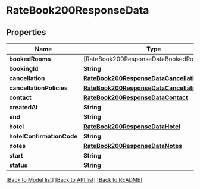 # RateBook200ResponseData

## Properties
Name | Type | Description | Notes
------------ | ------------- | ------------- | -------------
**bookedRooms** | [RateBook200ResponseDataBookedRoomsInner] |  | [optional] 
**bookingId** | **String** |  | [optional] 
**cancellation** | [**RateBook200ResponseDataCancellation**](RateBook200ResponseDataCancellation.md) |  | [optional] 
**cancellationPolicies** | [**RateBook200ResponseDataCancellationPolicies**](RateBook200ResponseDataCancellationPolicies.md) |  | [optional] 
**contact** | [**RateBook200ResponseDataContact**](RateBook200ResponseDataContact.md) |  | [optional] 
**createdAt** | **String** |  | [optional] 
**end** | **String** |  | [optional] 
**hotel** | [**RateBook200ResponseDataHotel**](RateBook200ResponseDataHotel.md) |  | [optional] 
**hotelConfirmationCode** | **String** |  | [optional] 
**notes** | [**RateBook200ResponseDataNotes**](RateBook200ResponseDataNotes.md) |  | [optional] 
**start** | **String** |  | [optional] 
**status** | **String** |  | [optional] 

[[Back to Model list]](../README.md#documentation-for-models) [[Back to API list]](../README.md#documentation-for-api-endpoints) [[Back to README]](../README.md)


